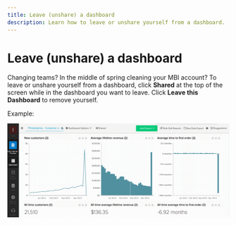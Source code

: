 ```yaml
---
title: Leave (unshare) a dashboard
description: Learn how to leave or unshare yourself from a dashboard.
---
```

# Leave (unshare) a dashboard

Changing teams? In the middle of spring cleaning your MBI account? To leave or unshare yourself from a dashboard, click **Shared** at the top of the screen while in the dashboard you want to leave. Click **Leave this Dashboard** to remove yourself.

Example:

![leave dashboard](../../assets/Leave_Dashboard.gif)
